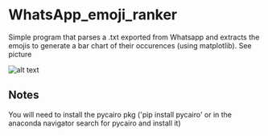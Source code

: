 # WhatsApp_emoji_ranker

Simple program that parses a .txt exported from Whatsapp and extracts the emojis to generate a bar chart of their occurences (using matplotlib). See picture

![alt text](https://github.com/DerRiedi/WhatsApp_emoji_ranker/blob/master/emoji_hist.png)

## Notes

You will need to install the pycairo pkg ('pip install pycairo' or in the anaconda navigator search for pycairo and install it) 
